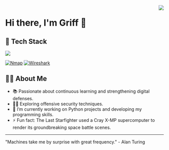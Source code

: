 <img align="right" src="https://visitor-badge.laobi.icu/badge?page_id=grifjst.grifjst" />



<h1 align="left">Hi there, I'm Griff 👋</h1>


## 🧰 Tech Stack 

<p align="left">
  <a href="https://skillicons.dev">
    <img src="https://skillicons.dev/icons?i=python,vscode,replit,raspberrypi,powershell,ps,nodejs" />
  </a>
</p>

[![Nmap](https://img.shields.io/badge/-Nmap-6f42c1?style=flat&logo=nmap&logoColor=white)](https://nmap.org/)
[![Wireshark](https://img.shields.io/badge/-Wireshark-007BFF?style=flat&logo=wireshark&logoColor=white)](https://www.wireshark.org/)




## 👨‍💻 About Me
  
- 📚 Passionate about continuous learning and strengthening digital defenses.
- 🕵️‍♂️ Exploring offensive security techniques.
- 🔭 I’m currently working on Python projects and developing my programming skills.
- ⚡ Fun fact: The Last Starfighter used a Cray X-MP supercomputer to render its groundbreaking space battle scenes.



---
"Machines take me by surprise with great frequency." - Alan Turing







